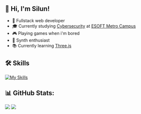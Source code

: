 ## 👋 Hi, I'm Silun!
- 🤖 Fullstack web developer
- 🎓 Currently studying [Cybersecurity](https://esoft.lk/esoft-courses/pearson-btec-level-5-hnd-in-computing-cyber-security/) at [ESOFT Metro Campus](https://esoft.lk)
- 🎮 Playing games when i'm bored
- 🎵 Synth enthusiast
- 📚 Currently learning [Three.js](https://github.com/mrdoob/three.js/)
## 🛠 Skills
[![My Skills](https://skillicons.dev/icons?i=js,react,ts,threejs,vue,html,css,c,tailwind,nodejs,py)](https://skillicons.dev)
## 📊 GitHub Stats:
![](https://github-readme-stats.vercel.app/api?username=Falkern&theme=dark&hide_border=false&include_all_commits=true&count_private=true) ![](https://github-readme-streak-stats.herokuapp.com/?user=Falkern&theme=dark&hide_border=false)
